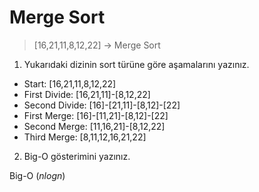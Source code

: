 # Merge Sort
> [16,21,11,8,12,22] -> Merge Sort
1. Yukarıdaki dizinin sort türüne göre aşamalarını yazınız.

* Start:             [16,21,11,8,12,22]
* First Divide:     [16,21,11]-[8,12,22]
* Second Divide:    [16]-[21,11]-[8,12]-[22]
* First Merge:      [16]-[11,21]-[8,12]-[22]
* Second Merge:     [11,16,21]-[8,12,22]
* Third Merge:      [8,11,12,16,21,22]

2. Big-O gösterimini yazınız.

Big-O ($nlogn$)
